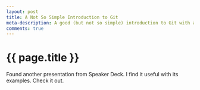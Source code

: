 ```yaml
---
layout: post
title: A Not So Simple Introduction to Git
meta-description: A good (but not so simple) introduction to Git with a lot of examples
comments: true
---
```


# {{ page.title }}

Found another presentation from Speaker Deck. I find it useful with its examples. Check it out.

<script src="http://speakerdeck.com/embed/4ecfc649eee53a005000b88b.js"></script>